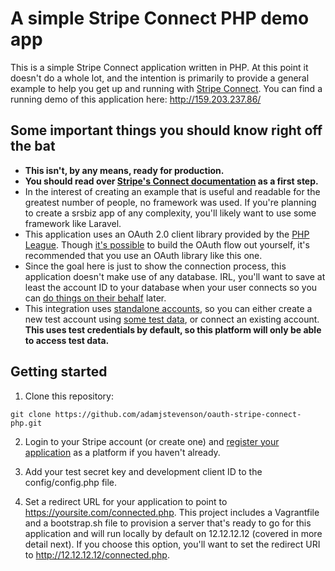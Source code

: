 # A simple Stripe Connect PHP demo app

This is a simple Stripe Connect application written in PHP. At this point it doesn't do a whole lot, and the intention is primarily to provide a general example to help you get up and running with [Stripe Connect](https://stripe.com/docs/connect). You can find a running demo of this application here:
http://159.203.237.86/

## Some important things you should know right off the bat

* <strong>This isn't, by any means, ready for production.</strong>
* <strong>You should read over [Stripe's Connect documentation](https://stripe.com/docs/connect/standalone-accounts) as a first step.</strong>
* In the interest of creating an example that is useful and readable for the greatest number of people, no framework was used. If you're planning to create a srsbiz app of any complexity, you'll likely want to use some framework like Laravel. 
* This application uses an OAuth 2.0 client library provided by the [PHP League](https://github.com/thephpleague/oauth2-client). Though [it's possible](https://stripe.com/docs/connect/standalone-accounts#sample-code) to build the OAuth flow out yourself, it's recommended that you use an OAuth library like this one.
* Since the goal here is just to show the connection process, this application doesn't make use of any database. IRL, you'll want to save at least the account ID to your database when your user connects so you can [do things on their behalf](https://stripe.com/docs/connect/authentication#authentication-via-the-stripe-account-header) later.
* This integration uses [standalone accounts](https://stripe.com/docs/connect/standalone-accounts), so you can either create a new test account using [some test data](https://stripe.com/docs/testing), or connect an existing account. <strong>This uses test credentials by default, so this platform will only be able to access test data.</strong>


## Getting started

1. Clone this repository:

```
git clone https://github.com/adamjstevenson/oauth-stripe-connect-php.git
```

2. Login to your Stripe account (or create one) and [register your application](https://dashboard.stripe.com/account/applications/settings) as a platform if you haven't already.

3. Add your test secret key and development client ID to the config/config.php file. 

4. Set a redirect URL for your application to point to https://yoursite.com/connected.php. This project includes a Vagrantfile and a bootstrap.sh file to provision a server that's ready to go for this application and will run locally by default on 12.12.12.12 (covered in more detail next). If you choose this option, you'll want to set the redirect URI to http://12.12.12.12/connected.php. 